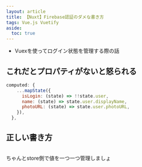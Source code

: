 ```yaml
---
layout: article
title: 【Nuxt】Firebase認証のダメな書き方
tags: Vue.js Vuetify
aside:
  toc: true
---
```


* Vuexを使ってログイン状態を管理する際の話


## これだとプロパティがないと怒られる

```js
computed: {
    ...mapState({
      isLogin: (state) => !!state.user,
      name: (state) => state.user.displayName,
      photoURL: (state) => state.user.photoURL,
    }),
  },
```


## 正しい書き方



```js


```
ちゃんとstore側で値を一つ一つ管理しましょ


